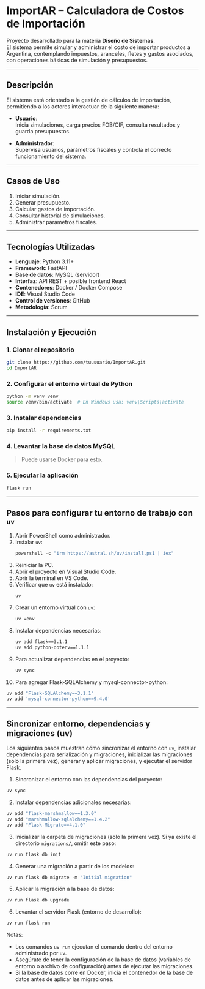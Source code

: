 # ImportAR – Calculadora de Costos de Importación

Proyecto desarrollado para la materia **Diseño de Sistemas**.  
El sistema permite simular y administrar el costo de importar productos a Argentina, contemplando impuestos, aranceles, fletes y gastos asociados, con operaciones básicas de simulación y presupuestos.

---

## Descripción

El sistema está orientado a la gestión de cálculos de importación, permitiendo a los actores interactuar de la siguiente manera:

- **Usuario**:  
  Inicia simulaciones, carga precios FOB/CIF, consulta resultados y guarda presupuestos.

- **Administrador**:  
  Supervisa usuarios, parámetros fiscales y controla el correcto funcionamiento del sistema.

---

## Casos de Uso

1. Iniciar simulación.  
2. Generar presupuesto.  
3. Calcular gastos de importación.  
4. Consultar historial de simulaciones.  
5. Administrar parámetros fiscales.  

---

## Tecnologías Utilizadas

- **Lenguaje**: Python 3.11+  
- **Framework**: FastAPI  
- **Base de datos**: MySQL (servidor)  
- **Interfaz**: API REST + posible frontend React  
- **Contenedores**: Docker / Docker Compose  
- **IDE**: Visual Studio Code  
- **Control de versiones**: GitHub  
- **Metodología**: Scrum  

---

## Instalación y Ejecución

### 1. Clonar el repositorio
```bash
git clone https://github.com/tuusuario/ImportAR.git
cd ImportAR
```

### 2. Configurar el entorno virtual de Python
```bash
python -m venv venv
source venv/bin/activate  # En Windows usa: venv\Scripts\activate
```

### 3. Instalar dependencias
```bash
pip install -r requirements.txt
```

### 4. Levantar la base de datos MySQL
> Puede usarse Docker para esto.

### 5. Ejecutar la aplicación
```bash
flask run
```

---

## Pasos para configurar tu entorno de trabajo con `uv`

1. Abrir PowerShell como administrador.
2. Instalar `uv`: 
   ```powershell
   powershell -c "irm https://astral.sh/uv/install.ps1 | iex"
   ```
3. Reiniciar la PC.
4. Abrir el proyecto en Visual Studio Code.
5. Abrir la terminal en VS Code.
6. Verificar que `uv` está instalado: 
   ```bash
   uv
   ```
7. Crear un entorno virtual con `uv`: 
   ```bash
   uv venv
   ```
8. Instalar dependencias necesarias: 
   ```bash
   uv add flask==3.1.1
   uv add python-dotenv==1.1.1
   ```
9. Para actualizar dependencias en el proyecto: 
   ```bash
   uv sync
   ```
10. Para agregar Flask-SQLAlchemy y mysql-connector-python: 
   ```bash
   uv add "Flask-SQLAlchemy==3.1.1"
   uv add 'mysql-connector-python==9.4.0'
   ```

---

## Sincronizar entorno, dependencias y migraciones (uv)

Los siguientes pasos muestran cómo sincronizar el entorno con `uv`, instalar dependencias para serialización y migraciones, inicializar las migraciones (solo la primera vez), generar y aplicar migraciones, y ejecutar el servidor Flask.

1. Sincronizar el entorno con las dependencias del proyecto:

```powershell
uv sync
```

2. Instalar dependencias adicionales necesarias:

```powershell
uv add "flask-marshmallow==1.3.0"
uv add "marshmallow-sqlalchemy==1.4.2"
uv add "Flask-Migrate==4.1.0"
```

3. Inicializar la carpeta de migraciones (solo la primera vez). Si ya existe el directorio `migrations/`, omitir este paso:

```powershell
uv run flask db init
```

4. Generar una migración a partir de los modelos:

```powershell
uv run flask db migrate -m "Initial migration"
```

5. Aplicar la migración a la base de datos:

```powershell
uv run flask db upgrade
```

6. Levantar el servidor Flask (entorno de desarrollo):

```powershell
uv run flask run
```

Notas:
- Los comandos `uv run` ejecutan el comando dentro del entorno administrado por `uv`.
- Asegúrate de tener la configuración de la base de datos (variables de entorno o archivo de configuración) antes de ejecutar las migraciones.
- Si la base de datos corre en Docker, inicia el contenedor de la base de datos antes de aplicar las migraciones.